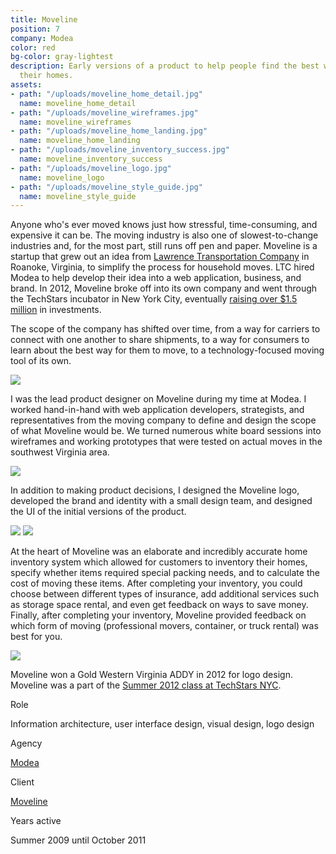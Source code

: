 ```yaml
---
title: Moveline
position: 7
company: Modea
color: red
bg-color: gray-lightest
description: Early versions of a product to help people find the best way to move
  their homes.
assets:
- path: "/uploads/moveline_home_detail.jpg"
  name: moveline_home_detail
- path: "/uploads/moveline_wireframes.jpg"
  name: moveline_wireframes
- path: "/uploads/moveline_home_landing.jpg"
  name: moveline_home_landing
- path: "/uploads/moveline_inventory_success.jpg"
  name: moveline_inventory_success
- path: "/uploads/moveline_logo.jpg"
  name: moveline_logo
- path: "/uploads/moveline_style_guide.jpg"
  name: moveline_style_guide
---
```


Anyone who's ever moved knows just how stressful, time-consuming, and expensive it can be. The moving industry is also one of slowest-to-change industries and, for the most part, still runs off pen and paper. Moveline is a startup that grew out an idea from [Lawrence Transportation Company](http://lawrencetransportation.com) in Roanoke, Virginia, to simplify the  process for household moves. LTC hired Modea to help develop their idea into a web application, business, and brand. In 2012, Moveline broke off into its own company and went through the TechStars incubator in New York City, eventually [raising over $1.5 million](http://pandodaily.com/2012/10/31/moveline-raises-1-5-million-to-deal-with-moving-companies-so-you-never-have-to/) in investments.

The scope of the company has shifted over time, from a way for carriers to connect with one another to share shipments, to a way for consumers to learn about the best way for them to move, to a technology-focused moving tool of its own.

<div class="mt-sm-4 mb-sm-4 ml-md-n4 mr-md-n4">
<img src="/uploads/moveline_wireframes.jpg">
</div>

I was the lead product designer on Moveline during my time at Modea. I worked hand-in-hand with web application developers, strategists, and representatives from the moving company to define and design the scope of what Moveline would be. We turned numerous white board sessions into wireframes and working prototypes that were tested on actual moves in the southwest Virginia area.

<div class="mt-sm-4 mb-sm-4 ml-md-n4 mr-md-n4">
<img src="/uploads/moveline_logo.jpg">
</div>

In addition to making product decisions, I designed the Moveline logo, developed the brand and identity with a small design team, and designed the UI of the initial versions of the product. 

<div class="mt-sm-4 mb-sm-4 ml-md-n4 mr-md-n4">
<img src="/uploads/moveline_home_landing.jpg">
<img src="/uploads/moveline_home_detail.jpg">
</div>

At the heart of Moveline was an elaborate and incredibly accurate home inventory system which allowed for customers to inventory their homes, specify whether items required special packing needs, and to calculate the cost of moving these items. After completing your inventory, you could choose between different types of insurance, add additional services such as storage space rental, and even get feedback on ways to save money. Finally, after completing your inventory, Moveline provided feedback on which form of moving (professional movers, container, or truck rental) was best for you.

<div class="mt-sm-4 mb-sm-4 ml-md-n4 mr-md-n4">
<img src="/uploads/moveline_inventory_success.jpg">
</div>

Moveline won a Gold Western Virginia ADDY in 2012 for logo design.
Moveline was a part of the [Summer 2012 class at TechStars NYC](http://techcrunch.com/2012/06/14/the-full-run-down-on-all-13-startups-at-techstars-nyc-demo-day-2012/).


<div class="col-group text-small mt-sm-4 mb-sm-4">
    <div class="col col-sm-12 col-md-3">
        <p class="bold mb-sm-0 mb-md-1">Role</p>
    </div>
    <div class="col col-sm-12 col-md-9">
        <p class="mb-sm-1">Information architecture, user interface design, visual design, logo design</p>
    </div>
    <div class="col col-sm-12 col-md-3">
        <p class="bold mb-sm-0 mb-md-1">Agency</p>
    </div>
    <div class="col col-sm-12 col-md-9">
        <p class="mb-sm-1"><a href="http://modea.com" target="_blank">Modea</a></p>
    </div>
    <div class="col col-sm-12 col-md-3">
        <p class="bold mb-sm-0 mb-md-1">Client</p>
    </div>
    <div class="col col-sm-12 col-md-9">
        <p class="mb-sm-1"><a href="http://moveline.com" target="_blank">Moveline</a></p>
    </div>
    <div class="col col-sm-12 col-md-3">
        <p class="bold mb-sm-0 mb-md-1">Years active</p>
    </div>
    <div class="col col-sm-12 col-md-9">
        <p class="mb-sm-1">Summer 2009 until October 2011</p>
    </div>
</div>
